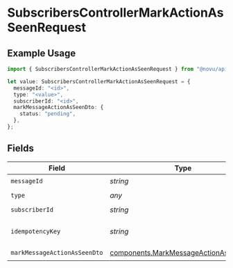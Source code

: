 # SubscribersControllerMarkActionAsSeenRequest

## Example Usage

```typescript
import { SubscribersControllerMarkActionAsSeenRequest } from "@novu/api/models/operations";

let value: SubscribersControllerMarkActionAsSeenRequest = {
  messageId: "<id>",
  type: "<value>",
  subscriberId: "<id>",
  markMessageActionAsSeenDto: {
    status: "pending",
  },
};
```

## Fields

| Field                                                                                          | Type                                                                                           | Required                                                                                       | Description                                                                                    |
| ---------------------------------------------------------------------------------------------- | ---------------------------------------------------------------------------------------------- | ---------------------------------------------------------------------------------------------- | ---------------------------------------------------------------------------------------------- |
| `messageId`                                                                                    | *string*                                                                                       | :heavy_check_mark:                                                                             | N/A                                                                                            |
| `type`                                                                                         | *any*                                                                                          | :heavy_check_mark:                                                                             | N/A                                                                                            |
| `subscriberId`                                                                                 | *string*                                                                                       | :heavy_check_mark:                                                                             | N/A                                                                                            |
| `idempotencyKey`                                                                               | *string*                                                                                       | :heavy_minus_sign:                                                                             | A header for idempotency purposes                                                              |
| `markMessageActionAsSeenDto`                                                                   | [components.MarkMessageActionAsSeenDto](../../models/components/markmessageactionasseendto.md) | :heavy_check_mark:                                                                             | N/A                                                                                            |